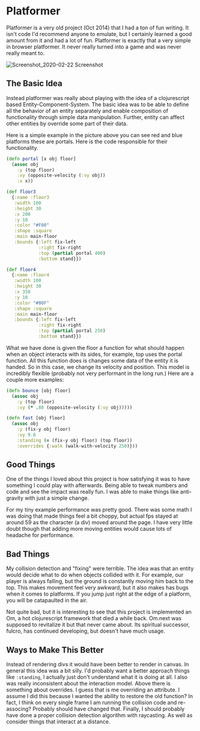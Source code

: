 # Platformer

Platformer is a very old project (Oct 2014) that I had a ton of fun writing. It isn't code I'd recommend anyone to emulate, but I certainly learned a good amount from it and had a lot of fun. Platformer is exactly that a very simple in browser platformer. It never really turned into a game and was never really meant to.

![Screenshot_2020-02-22 Screenshot](/Users/jimmyhmiller/Documents/Code/PlayGround/writings/from-the-playground/images/platformer.png)

## The Basic Idea

Instead platformer was really about playing with the idea of a clojurescript based Entity-Component-System. The basic idea was to be able to define all the behavior of an entity separately and enable composition of functionality through simple data manipulation. Further, entity can affect other entities by override some part of their data. 

Here is a simple example in the picture above you can see red and blue platforms these are portals. Here is the code responsible for their functionality.

```clojure
(defn portal [x obj floor]
  (assoc obj
    :y (top floor)
    :vy (opposite-velocity (:vy obj))
    :x x))

(def floor3
  {:name :floor3
   :width 100
   :height 30
   :x 200
   :y 10
   :color "#F00"
   :shape :square
   :main main-floor
   :bounds {:left fix-left
            :right fix-right
            :top (partial portal 400)
            :bottom stand}})

(def floor4
  {:name :floor4
   :width 100
   :height 30
   :x 350
   :y 10
   :color "#00F"
   :shape :square
   :main main-floor
   :bounds {:left fix-left
            :right fix-right
            :top (partial portal 250)
            :bottom stand}})
```

What we have done is given the floor a function for what should happen when an object interacts with its sides, for example, top uses the portal function. All this function does is changes some data of the entity it is handed. So in this case, we change its velocity and position. This model is incredibly flexible (probably not very performant in the long run.) Here are a couple more examples:

```clojure
(defn bounce [obj floor]
  (assoc obj
    :y (top floor)
    :vy (* .88 (opposite-velocity (:vy obj)))))

(defn fast [obj floor]
  (assoc obj
    :y (fix-y obj floor)
    :vy 9.8
    :standing (= (fix-y obj floor) (top floor))
    :overrides {:walk (walk-with-velocity 250)}))
```

## Good Things

One of the things I loved about this project is how satisfying it was to have something I could play with afterwards. Being able to tweak numbers and code and see the impact was really fun. I was able to make things like anti-gravity with just a simple change. 

For my tiny example performance was pretty good. There was some math I was doing that made things feel a bit choppy, but actual fps stayed at around 59 as the character (a div) moved around the page. I have very little doubt though that adding more moving entities would cause lots of headache for performance.

## Bad Things

My collision detection and "fixing" were terrible. The idea was that an entity would decide what to do when objects collided with it. For example, our player is always falling, but the ground is constantly moving him back to the top. This makes movement feel very awkward, but it also makes has bugs when it comes to platforms. If you jump just right at the edge of a platform, you will be catapaulted in the air.

Not quite bad, but it is interesting to see that this project is implemented an Om, a hot clojurescript framework that died a while back. Om.next was supposed to revitalize it but that never came about. Its spiritual successor, fulcro, has continued developing, but doesn't have much usage.

## Ways to Make This Better

Instead of rendering divs it would have been better to render in canvas. In general this idea was a bit silly. I'd probably want a better approach things like `:standing`, I actually just don't understand what it is doing at all. I also was really inconsistent about the interaction model. Above there is something about overrides. I guess that is me overriding an attribute. I assume I did this because I wanted the ability to restore the old function? In fact, I think on every single frame I am running the collision code and re-associng? Probably should have changed that. Finally, I should probably have done a proper collision detection algorithm with raycasting. As well as consider things that interact at a distance.